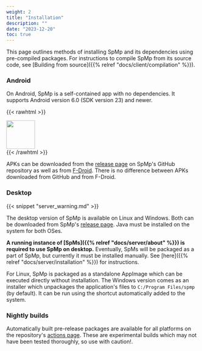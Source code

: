 ```yaml
---
weight: 2
title: "Installation"
description: ""
date: "2023-12-20"
toc: true
---
```


This page outlines methods of installing SpMp and its dependencies using pre-compiled packages. For instructions to compile SpMp from its source code, see [Building from source]({{% relref "docs/client/compilation" %}}).

### Android

On Android, SpMp is a self-contained app with no dependencies. It supports Android version 6.0 (SDK version 23) and newer.

{{< rawhtml >}}
<div>
<a href="https://f-droid.org/en/packages/com.toasterofbread.spmp/">
<img src="https://fdroid.gitlab.io/artwork/badge/get-it-on.png" style="height: 75px">
</a>
</div>
{{< /rawhtml >}}

APKs can be downloaded from the [release page](https://github.com/toasterofbread/spmp/releases) on SpMp's GitHub repository as well as from [F-Droid](https://f-droid.org/en/packages/com.toasterofbread.spmp/). There is no difference between APKs downloaded from GitHub and from F-Droid.

### Desktop

{{< snippet "server_warning.md" >}}

The desktop version of SpMp is available on Linux and Windows. Both can be downloaded from SpMp's [release page](https://github.com/toasterofbread/spmp/releases). Java must be installed on the system for both OSes.

**A running instance of [SpMs]({{% relref "docs/server/about" %}}) is required to use SpMp on desktop.** Eventually, SpMs will be packaged as a part of SpMp, but currently it must be installed manually. See [here]({{% relref "docs/server/installation" %}}) for instructions.

For Linux, SpMp is packaged as a standalone AppImage which can be executed directly without installation. The Windows version comes as an installer which unpackages the application's files to `C:/Program Files/spmp` (by default). It can be run using the shortcut automatically added to the system.

### Nightly builds

Automatically built pre-release packages are available for all platforms on the repository's [actions page](https://github.com/toasterofbread/spmp/actions). These are experimental builds which may not have been tested thoroughly, so use with caution!.

